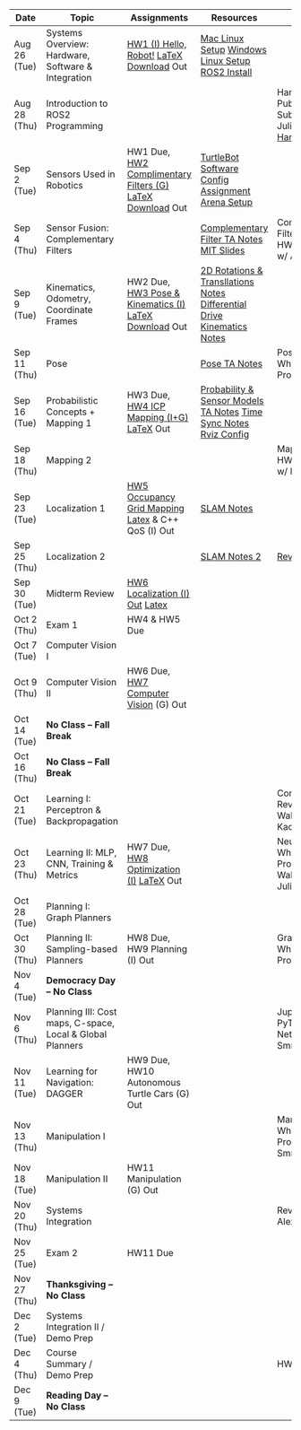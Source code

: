 | Date       | Topic                                           | Assignments                        | Resources | Recitation |
|------------|------------------------------------------------|------------------------------------|-----------|------------|
| Aug 26 (Tue) | Systems Overview: Hardware, Software & Integration | [HW1 (I) Hello, Robot!](https://drive.google.com/file/d/1YVEltVdz_pvR5Zl7Jzm8C4-ufvyzwrtg/view?usp=sharing) [LaTeX Download](https://drive.google.com/file/d/1Uyu6TuoEPDd98FhTGNoAI6JwplAmrGS4/view?usp=sharing) Out | [Mac Linux Setup](https://drive.google.com/file/d/1slps2d78KhcjwDnyyUUu-Dbh7EWjDTYY/view?usp=sharing) [Windows Linux Setup](https://drive.google.com/file/d/13BwWmczJ20O6nUsF0zUFGp5nQs39xelp/view?usp=sharing) [ROS2 Install](https://docs.ros.org/en/humble/Installation/Ubuntu-Install-Debs.html) |  |
| Aug 28 (Thu) | Introduction to ROS2 Programming               |                                    |  | Hands-On w/ ROS Publishers & Subscribers w/ Julius [Handout](https://drive.google.com/file/d/1WUCwtMpjxgQZ0Rp1B5OuHL4gROnruSnw/view?usp=sharing)/[Recording](https://youtu.be/vErJLu0Cn-M?si=l4_WkRczo-RhQqfB)|
| Sep 2 (Tue)  | Sensors Used in Robotics                       | HW1 Due, [HW2 Complimentary Filters (G)](https://drive.google.com/file/d/1B9uuo1kV4o2KzB4oeu3EIMZ3L9QQHgz3/view?usp=sharing) [LaTeX Download](https://drive.google.com/file/d/1rUu-CB0ZU_J2vK0oFLoEXKLn1uwpSIAQ/view?usp=sharing) Out  | [TurtleBot Software Config](https://drive.google.com/file/d/10gVepZRrBprHlM7-W34ZJ0EHUlKzm6tS/view?usp=sharing) [Assignment Arena Setup](https://drive.google.com/file/d/1O-GEicMvD3bs9Cuqq72IUgySaOk9TMY9/view?usp=sharing) |  |
| Sep 4 (Thu)  | Sensor Fusion: Complementary Filters           |                                    | [Complementary Filter TA Notes](https://drive.google.com/file/d/1mUZHIWnpcGpnRSVbRb3KgH6O4fEun9Gc/view?usp=sharing) [MIT Slides](https://drive.google.com/file/d/0B9rLLz1XQKmaLVJLSkRwMTU0b0E/view?resourcekey=0-oUq7ThstZRP9gGOzXQz9ZA) | Complementary Filters Review & HW Walkthrough w/ Alex|
| Sep 9 (Tue)  | Kinematics, Odometry, Coordinate Frames        | HW2 Due, [HW3 Pose & Kinematics (I)](https://drive.google.com/file/d/1xB0QcnFMseg7K_cdzSca57G33PVz-y7B/view?usp=sharing) [LaTeX Download](https://drive.google.com/file/d/13s8M0XJhBkgTjv9vHrZ8yez8gKWWn0Ii/view?usp=sharing) Out | [2D Rotations & Transllations Notes](https://drive.google.com/file/d/15WQjphW-P6UR8wocGEfxVkWPaZAmone6/view?usp=sharing) [Differential Drive Kinematics Notes](https://drive.google.com/file/d/1TCf1BpluDff0CcGtp5VKf9lwZkR93eqQ/view?usp=share_link) |  |
| Sep 11 (Thu) | Pose                                           |                                    | [Pose TA Notes](https://drive.google.com/file/d/1BnIqnIGjuGM7NvUtovY6RNhuKWtVqlhf/view?usp=sharing) | Pose & Kinematics Whiteboard Problems w/ Julius |
| Sep 16 (Tue) | Probabilistic Concepts + Mapping 1             | HW3 Due, [HW4 ICP Mapping (I+G)](https://drive.google.com/file/d/1SCBtTu6LzvE426xlMLzgj-f-PbHTFole/view?usp=sharing) [LaTeX](https://drive.google.com/file/d/15fn50AZ_kcZow5R1gw-bldIL4D05fkYQ/view?usp=sharing) Out | [Probability & Sensor Models TA Notes](https://drive.google.com/file/d/1gBJaunl9R5NOulfjdcsoFRSLSqKdhUEZ/view?usp=sharing) [Time Sync Notes](https://drive.google.com/file/d/1sokI3Uk08h_qzAlYUq7G_NRUhL7US6R5/view?usp=sharing) [Rviz Config](https://drive.google.com/file/d/1D8RKh9eWtzQHPEdUaymIEwk4Bk-69Ca0/view?usp=drive_link)||
| Sep 18 (Thu) | Mapping 2                                      |                                    |  | Mapping Review & HW Walkthrough w/ Kacper|
| Sep 23 (Tue) | Localization 1                                 | [HW5 Occupancy Grid Mapping](https://drive.google.com/file/d/1Z2nvadmTfFkOv1UcOiIysIZGBZStLJAY/view?usp=drive_link) [Latex](https://drive.google.com/file/d/1ZoDOledI3Yaj9gFNKWmAk6WZM_Bs5j7X/view?usp=sharing) & C++ QoS (I) Out   | [SLAM Notes](https://drive.google.com/file/d/1XG4VH0IM_b3dWb4ro4ZV7StXjsUr2byV/view?usp=drive_link) |  |
| Sep 25 (Thu) | Localization 2                                 |                                    | [SLAM Notes 2](https://drive.google.com/file/d/16p450RKW3dt176F9msj5-dezjM0uNm2C/view?usp=sharing) | [Review w/ Alex](https://cmu.zoom.us/rec/share/ptKMRQSu8fC69nnENJMx2bRfGfH90ENqQL6Wi-wXxaEfzKNAwKanLKl7UemV3IK2.nskRP44_02eySHs0Passcode:Xg@1!+v@) |
| Sep 30 (Tue) | Midterm Review                                 | [HW6 Localization (I) Out](https://drive.google.com/file/d/1w32cq8qmlxcEHZbksB8tbMlWNWVFeQGU/view?usp=sharing) [Latex](https://www.overleaf.com/read/pkrctbzjgprx#fccad5)  |  |  |
| Oct 2 (Thu)  | Exam 1                                         | HW4 & HW5 Due                                   |  |  |
| Oct 7 (Tue)  | Computer Vision I                              |  |  |  |
| Oct 9 (Thu)  | Computer Vision II                             | HW6 Due, [HW7 Computer Vision](https://drive.google.com/file/d/1m6AiBv7xxgVkfjmk5jNC8uHfv-acyKPb/view?usp=drivesdk) (G) Out                                   |  | |
| Oct 14 (Tue) | **No Class – Fall Break**                      |                                    |  |  |
| Oct 16 (Thu) | **No Class – Fall Break**                      |                                    |  |  |
| Oct 21 (Tue) | Learning I: Perceptron & Backpropagation       |   |  | Computer Vision Review & HW Walkthrough w/ Kacper |
| Oct 23 (Thu) | Learning II: MLP, CNN, Training & Metrics      | HW7 Due, [HW8 Optimization (I)](https://github.com/16280-f25/hw8\_F25) [LaTeX](https://drive.google.com/file/d/1nsrkgYnrwu3b0d0GDeN7ElQpFNPeRxRv/view?usp=sharing) Out                                   |  | Neural Nets Whiteboard Problems & HW Walkthrough w/ Julius|
| Oct 28 (Tue) | Planning I: Graph Planners                 |  |  |  |
| Oct 30 (Thu) | Planning II: Sampling-based Planners                    | HW8 Due, HW9 Planning (I) Out                                   |  | Graph Search Whiteboard Problems w/ Julius|
| Nov 4 (Tue)  | **Democracy Day – No Class**                   |                                    |  |  |
| Nov 6 (Thu)  | Planning III: Cost maps, C-space, Local & Global Planners                        |                                    |  | Jupiter Notebooks, PyTorch, & Networks w/ Smrithi |
| Nov 11 (Tue) | Learning for Navigation: DAGGER                | HW9 Due, HW10 Autonomous Turtle Cars (G) Out |  |  |
| Nov 13 (Thu) | Manipulation I                            |                                    |  | Manipulation Whiteboard Problems w/ Smrithi |
| Nov 18 (Tue) | Manipulation II                      | HW11 Manipulation (G) Out |  |  |
| Nov 20 (Thu) | Systems Integration                            |                                    |  | Review w/ Alex+Kacper |
| Nov 25 (Tue) | Exam 2                                         | HW11 Due                                   |  |  |
| Nov 27 (Thu) | **Thanksgiving – No Class**                    |                                    |  |  |
| Dec 2 (Tue)  | Systems Integration II / Demo Prep             |                                    |  |  |
| Dec 4 (Thu)  | Course Summary / Demo Prep                     |                                    |  | HW 10 Demos |
| Dec 9 (Tue)  | **Reading Day – No Class**                     |       |  |  |
